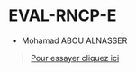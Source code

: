 # EVAL-RNCP-E

* Mohamad ABOU ALNASSER
 

>[Pour essayer cliquez ici](http://rncp.eb2a.com/indexuser.php)
